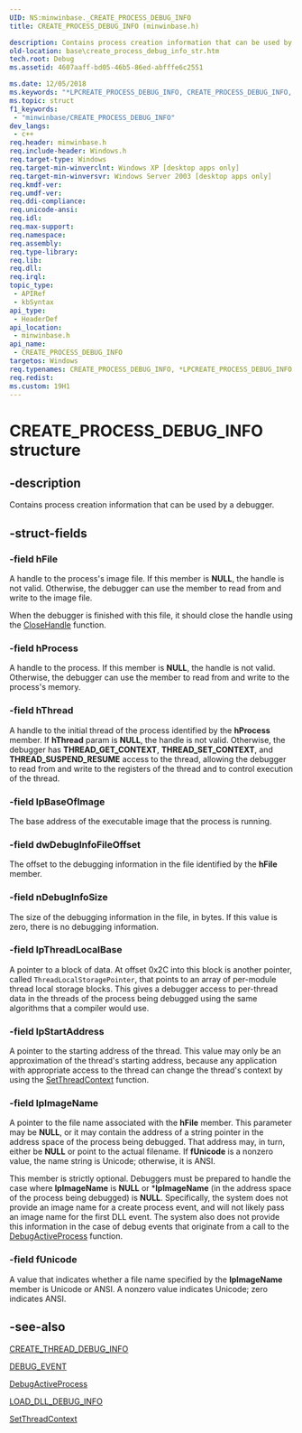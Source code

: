```yaml
---
UID: NS:minwinbase._CREATE_PROCESS_DEBUG_INFO
title: CREATE_PROCESS_DEBUG_INFO (minwinbase.h)

description: Contains process creation information that can be used by a debugger.
old-location: base\create_process_debug_info_str.htm
tech.root: Debug
ms.assetid: 4607aaff-bd05-46b5-86ed-abfffe6c2551

ms.date: 12/05/2018
ms.keywords: "*LPCREATE_PROCESS_DEBUG_INFO, CREATE_PROCESS_DEBUG_INFO, CREATE_PROCESS_DEBUG_INFO structure, LPCREATE_PROCESS_DEBUG_INFO, LPCREATE_PROCESS_DEBUG_INFO structure pointer, _CREATE_PROCESS_DEBUG_INFO, _win32_create_process_debug_info_str, base.create_process_debug_info_str, minwinbase/CREATE_PROCESS_DEBUG_INFO, minwinbase/LPCREATE_PROCESS_DEBUG_INFO"
ms.topic: struct
f1_keywords: 
 - "minwinbase/CREATE_PROCESS_DEBUG_INFO"
dev_langs:
 - c++
req.header: minwinbase.h
req.include-header: Windows.h
req.target-type: Windows
req.target-min-winverclnt: Windows XP [desktop apps only]
req.target-min-winversvr: Windows Server 2003 [desktop apps only]
req.kmdf-ver: 
req.umdf-ver: 
req.ddi-compliance: 
req.unicode-ansi: 
req.idl: 
req.max-support: 
req.namespace: 
req.assembly: 
req.type-library: 
req.lib: 
req.dll: 
req.irql: 
topic_type:
 - APIRef
 - kbSyntax
api_type:
 - HeaderDef
api_location:
 - minwinbase.h
api_name:
 - CREATE_PROCESS_DEBUG_INFO
targetos: Windows
req.typenames: CREATE_PROCESS_DEBUG_INFO, *LPCREATE_PROCESS_DEBUG_INFO
req.redist: 
ms.custom: 19H1
---
```


# CREATE_PROCESS_DEBUG_INFO structure


## -description


Contains process creation information that can be used by a debugger.


## -struct-fields




### -field hFile

A handle to the process's image file. If this member is <b>NULL</b>, the handle is not 
       valid. Otherwise, the debugger can use the member to read from and write to the image file.

When the debugger is finished with this file, it should close the handle using the 
       <a href="https://docs.microsoft.com/windows/desktop/api/handleapi/nf-handleapi-closehandle">CloseHandle</a> function.


### -field hProcess

A handle to the process. If this member is <b>NULL</b>, the handle is not valid. 
      Otherwise, the debugger can use the member to read from and write to the process's memory.


### -field hThread

A handle to the initial thread of the process identified by the <b>hProcess</b> member. 
      If <b>hThread</b> param is <b>NULL</b>, the handle is not valid. 
      Otherwise, the debugger has <b>THREAD_GET_CONTEXT</b>, 
      <b>THREAD_SET_CONTEXT</b>, and <b>THREAD_SUSPEND_RESUME</b> access to the 
      thread, allowing the debugger to read from and write to the registers of the thread and to control execution of 
      the thread.


### -field lpBaseOfImage

The base address of the executable image that the process is running.


### -field dwDebugInfoFileOffset

The offset to the debugging information in the file identified by the <b>hFile</b> 
      member.


### -field nDebugInfoSize

The size of the debugging information in the file, in bytes. If this value is zero, there is no debugging 
      information.


### -field lpThreadLocalBase

A pointer to a block of data. At offset 0x2C into this block is another pointer, called 
      <code>ThreadLocalStoragePointer</code>, that points to an array of per-module thread local storage 
      blocks. This gives a debugger access to per-thread data in the threads of the process being debugged using the 
      same algorithms that a compiler would use.


### -field lpStartAddress

A pointer to the starting address of the thread. This value may only be an approximation of the thread's 
      starting address, because any application with appropriate access to the thread can change the thread's context 
      by using the <a href="https://docs.microsoft.com/windows/desktop/api/processthreadsapi/nf-processthreadsapi-setthreadcontext">SetThreadContext</a> function.


### -field lpImageName

A pointer to the file name associated with the <b>hFile</b> member. This parameter may be 
       <b>NULL</b>, or it may contain the address of a string pointer in the address space of the 
       process being debugged. That address may, in turn, either be <b>NULL</b> or point to the 
       actual filename. If <b>fUnicode</b> is a nonzero value, the name string is Unicode; 
       otherwise, it is ANSI.

This member is strictly optional. Debuggers must be prepared to handle the case where 
       <b>lpImageName</b> is <b>NULL</b> or 
       *<b>lpImageName</b> (in the address space of the process being debugged) is 
       <b>NULL</b>. Specifically, the system does not provide an image name for a create process 
       event, and will not likely pass an image name for the first DLL event. The system also does not provide this 
       information in the case of debug events that originate from a call to the 
       <a href="https://docs.microsoft.com/windows/desktop/api/debugapi/nf-debugapi-debugactiveprocess">DebugActiveProcess</a> function.


### -field fUnicode

A value that indicates whether a file name specified by the <b>lpImageName</b> member 
      is Unicode or ANSI. A nonzero value indicates Unicode; zero indicates ANSI.


## -see-also




<a href="https://docs.microsoft.com/windows/desktop/api/minwinbase/ns-minwinbase-create_thread_debug_info">CREATE_THREAD_DEBUG_INFO</a>



<a href="https://docs.microsoft.com/windows/desktop/api/minwinbase/ns-minwinbase-debug_event">DEBUG_EVENT</a>



<a href="https://docs.microsoft.com/windows/desktop/api/debugapi/nf-debugapi-debugactiveprocess">DebugActiveProcess</a>



<a href="https://docs.microsoft.com/windows/desktop/api/minwinbase/ns-minwinbase-load_dll_debug_info">LOAD_DLL_DEBUG_INFO</a>



<a href="https://docs.microsoft.com/windows/desktop/api/processthreadsapi/nf-processthreadsapi-setthreadcontext">SetThreadContext</a>
 

 

